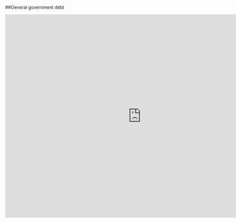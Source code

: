 ##General government debt
<iframe src="https://data.oecd.org/chart/6SeJ" width="860" height="645" style="border: 0" mozallowfullscreen="true" webkitallowfullscreen="true" allowfullscreen="true"><a href="https://data.oecd.org/chart/6SeJ" target="_blank">OECD Chart: General government debt, Total, % of GDP, Annual, 2018</a></iframe>
